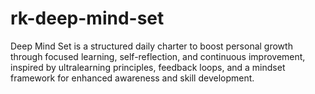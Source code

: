 # rk-deep-mind-set
Deep Mind Set is a structured daily charter to boost personal growth through focused learning, self-reflection, and continuous improvement, inspired by ultralearning principles, feedback loops, and a mindset framework for enhanced awareness and skill development.
